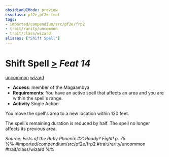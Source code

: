 ```yaml
---
obsidianUIMode: preview
cssclass: pf2e,pf2e-feat
tags:
- imported/compendium/src/pf2e/frp2
- trait/rarity/uncommon
- trait/class/wizard
aliases: ["Shift Spell"]
---
```

# Shift Spell  [>](chapter-9-playing-the-game.md#Actions "Single Action") *Feat 14*  
[uncommon](uncommon.md)  [wizard](rules/traits/wizard.md)  

- **Access**: member of the Magaambya
- **Requirements**: You have an active spell that affects an area and you are within the spell's range.
- **Activity** Single Action

You move the spell's area to a new location within 120 feet.

The spell's remaining duration is reduced by half. The spell no longer affects its previous area.

*Source: Fists of the Ruby Phoenix #2: Ready? Fight! p. 75*  
%% #imported/compendium/src/pf2e/frp2 #trait/rarity/uncommon #trait/class/wizard %%